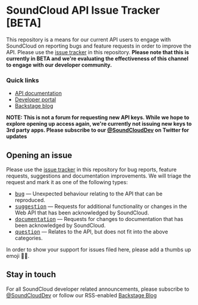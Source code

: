 
# SoundCloud API Issue Tracker [BETA]
This repository is a means for our current API users to engage with SoundCloud on reporting bugs and feature requests in order to improve the API. Please use the [issue tracker] in this repository. **Please note that this is currently in BETA and we're evaluating the effectiveness of this channel to engage with our developer community.**

### Quick links
* [API documentation] 
* [Developer portal]
* [Backstage blog]

**NOTE: This is not a forum for requesting new API keys. While we hope to explore opening up access again, we're currently not issuing new keys to 3rd party apps. Please subscribe to our [@SoundCloudDev] on Twitter for updates**

## Opening an issue
Please use the [issue tracker] in this repository for bug reports, feature requests, suggestions and documentation improvements. We will triage the request and mark it as one of the following types:

- <kbd>[bug]</kbd> — Unexpected behaviour relating to the API that can be reproduced.
- <kbd>[suggestion]</kbd> — Requests for additional functionality or changes in the Web API that has been acknowledged by SoundCloud.
- <kbd>[documentation]</kbd> — Requests for changes to documentation that has been acknowledged by SoundCloud.
- <kbd>[question]</kbd> — Relates to the API, but does not fit into the above categories.

In order to show your support for issues filed here, please add a thumbs up emoji 👍🏽. 

## Stay in touch
For all SoundCloud developer related announcements, please subscribe to [@SoundCloudDev] or follow our RSS-enabled [Backstage Blog]

[@SoundCloudDev]: https://twitter.com/soundclouddev
[Backstage Blog]: https://developers.soundcloud.com/blog/
[API documentation]: https://developers.soundcloud.com/docs/api/reference
[Developer portal]: https://developers.soundcloud.com/
[issue tracker]: https://www.github.com/soundcloud/api/issues
[Javascript SDK]: https://github.com/soundcloud/soundcloud-javascript

[bug]: https://github.com/soundcloud/api/labels/bug
[suggestion]: https://github.com/soundcloud/api/labels/suggestion
[documentation]: https://github.com/soundcloud/api/labels/documentation
[question]: https://github.com/soundcloud/api/labels/question

[wontfix]:  https://github.com/soundcloud/api/labels/wontfix
[offtopic]:  https://github.com/soundcloud/api/labels/offtopic
[duplicate]:  https://github.com/soundcloud/api/labels/duplicate
[more info needed]: https://github.com/soundcloud/api/labels/more%20info%20needed
[inactive]:  https://github.com/soundcloud/api/labels/inactive